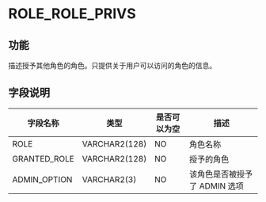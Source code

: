 ROLE_ROLE_PRIVS 
====================================



功能 
-----------

描述授予其他角色的角色。只提供关于用户可以访问的角色的信息。

字段说明 
-------------



|   **字段名称**   |    **类型**     | **是否可以为空** |       **描述**       |
|--------------|---------------|------------|--------------------|
| ROLE         | VARCHAR2(128) | NO         | 角色名称               |
| GRANTED_ROLE | VARCHAR2(128) | NO         | 授予的角色              |
| ADMIN_OPTION | VARCHAR2(3)   | NO         | 该角色是否被授予了 ADMIN 选项 |



